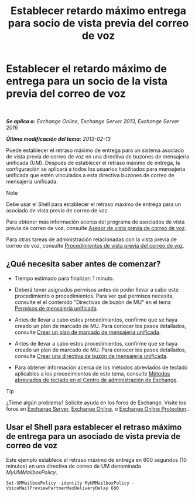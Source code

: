 ﻿---
title: 'Establecer retardo máximo entrega para socio de vista previa del correo de voz'
TOCTitle: Establecer el retardo máximo de entrega para un socio de la vista previa del correo de voz
ms:assetid: c9a07f6d-6f7f-4036-9a4a-d668d21e2c76
ms:mtpsurl: https://technet.microsoft.com/es-es/library/Ff630928(v=EXCHG.150)
ms:contentKeyID: 51406556
ms.date: 05/22/2018
mtps_version: v=EXCHG.150
ms.translationtype: MT
---

# Establecer el retardo máximo de entrega para un socio de la vista previa del correo de voz

 

_**Se aplica a:** Exchange Online, Exchange Server 2013, Exchange Server 2016_

_**Última modificación del tema:** 2013-02-13_

Puede establecer el retraso máximo de entrega para un sistema asociado de vista previa de correo de voz en una directiva de buzones de mensajería unificada (UM). Después de establecer el retraso máximo de entrega, la configuración se aplicará a todos los usuarios habilitados para mensajería unificada que estén vinculados a esta directiva buzones de correo de mensajería unificada.


> [!NOTE]
> Debe usar el Shell para establecer el retraso máximo de entrega para un asociado de vista previa de correo de voz.



Para obtener más información acerca del programa de asociados de vista previa de correo de voz, consulte [Asesor de vista previa de correo de voz](voice-mail-preview-advisor-exchange-2013-help.md).

Para otras tareas de administración relacionadas con la vista previa de correo de voz, consulte [Procedimientos de vista previa del correo de voz](voice-mail-preview-procedures-exchange-2013-help.md).

## ¿Qué necesita saber antes de comenzar?

  - Tiempo estimado para finalizar: 1 minuto.

  - Deberá tener asignados permisos antes de poder llevar a cabo este procedimiento o procedimientos. Para ver qué permisos necesita, consulte el el contenido "Directivas de buzón de MU" en el tema [Permisos de mensajería unificada](unified-messaging-permissions-exchange-2013-help.md).

  - Antes de llevar a cabo estos procedimientos, confirme que se haya creado un plan de marcado de MU. Para conocer los pasos detallados, consulte [Crear un plan de marcado de mensajería unificada](create-a-um-dial-plan-exchange-2013-help.md).

  - Antes de llevar a cabo estos procedimientos, confirme que se haya creado un plan de marcado de MU. Para conocer los pasos detallados, consulte [Crear una directiva de buzón de mensajería unificada](create-a-um-mailbox-policy-exchange-2013-help.md).

  - Para obtener información acerca de los métodos abreviados de teclado aplicables a los procedimientos de este tema, consulte [Métodos abreviados de teclado en el Centro de administración de Exchange](keyboard-shortcuts-in-the-exchange-admin-center-exchange-online-protection-help.md).


> [!TIP]
> ¿Tiene algún problema? Solicite ayuda en los foros de Exchange. Visite los foros en <A href="https://go.microsoft.com/fwlink/p/?linkid=60612">Exchange Server</A>, <A href="https://go.microsoft.com/fwlink/p/?linkid=267542">Exchange Online</A>, o <A href="https://go.microsoft.com/fwlink/p/?linkid=285351">Exchange Online Protection</A>..



## Usar el Shell para establecer el retraso máximo de entrega para un asociado de vista previa de correo de voz

Este ejemplo establece el retraso máximo de entrega en 600 segundos (10 minutos) en una directiva de correo de UM denominada *MyUMMailboxPolicy*.

    Set-UMMailboxPolicy -identity MyUMMailboxPolicy - VoiceMailPreviewPartnerMaxDeliveryDelay 600

